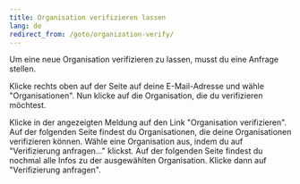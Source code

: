 ```yaml
---
title: Organisation verifizieren lassen
lang: de
redirect_from: /goto/organization-verify/
---
```


Um eine neue Organisation verifizieren zu lassen, musst du eine Anfrage stellen.

Klicke rechts oben auf der Seite auf deine E-Mail-Adresse und wähle "Organisationen". Nun klicke auf die Organisation, die du verifizieren möchtest.

Klicke in der angezeigten Meldung auf den Link "Organisation verifizieren". Auf der folgenden Seite findest du Organisationen, die deine Organisationen verifizieren können. Wähle eine Organisation aus, indem du auf "Verifizierung anfragen..." klickst. Auf der folgenden Seite findest du nochmal alle Infos zu der ausgewählten Organisation. Klicke dann auf "Verifizierung anfragen".
